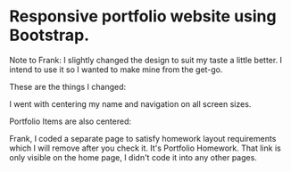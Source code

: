 # Responsive portfolio website using Bootstrap.

Note to Frank: I slightly changed the design to suit my taste a little better. I intend to use it so I wanted to make mine from the get-go. 

These are the things I changed:

I went with centering my name and navigation on all screen sizes. 

Portfolio Items are also centered:

Frank, I coded a separate page to satisfy homework layout requirements which I will remove after you check it. It's Portfolio Homework. That link is only visible on the home page, I didn't code it into any other pages. 
